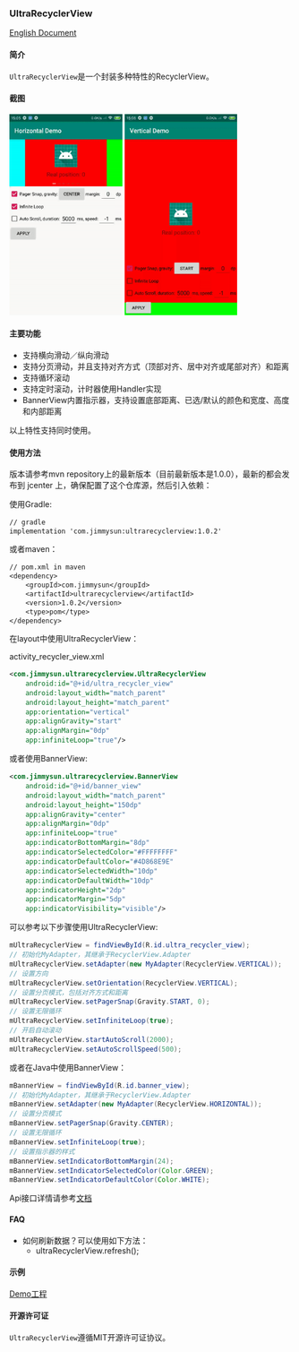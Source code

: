 ### UltraRecyclerView

[English Document](README.md)

#### 简介
`UltraRecyclerView`是一个封装多种特性的RecyclerView。

#### 截图
<img src="images/horizontal.gif" width="40%" height="40%"/>
<img src="images/vertical.gif" width="40%" height="40%"/>

#### 主要功能

* 支持横向滑动／纵向滑动
* 支持分页滑动，并且支持对齐方式（顶部对齐、居中对齐或尾部对齐）和距离
* 支持循环滚动
* 支持定时滚动，计时器使用Handler实现
* BannerView内置指示器，支持设置底部距离、已选/默认的颜色和宽度、高度和内部距离

以上特性支持同时使用。

#### 使用方法

版本请参考mvn repository上的最新版本（目前最新版本是1.0.0），最新的都会发布到 jcenter 上，确保配置了这个仓库源，然后引入依赖：

使用Gradle:

```
// gradle
implementation 'com.jimmysun:ultrarecyclerview:1.0.2'
```
或者maven：

```
// pom.xml in maven
<dependency>
	<groupId>com.jimmysun</groupId>
	<artifactId>ultrarecyclerview</artifactId>
	<version>1.0.2</version>
	<type>pom</type>
</dependency>
```

在layout中使用UltraRecyclerView：

activity_recycler_view.xml

```xml
<com.jimmysun.ultrarecyclerview.UltraRecyclerView
    android:id="@+id/ultra_recycler_view"
    android:layout_width="match_parent"
    android:layout_height="match_parent"
    app:orientation="vertical"
    app:alignGravity="start"
    app:alignMargin="0dp"
    app:infiniteLoop="true"/>
```

或者使用BannerView:

```xml
<com.jimmysun.ultrarecyclerview.BannerView
    android:id="@+id/banner_view"
    android:layout_width="match_parent"
    android:layout_height="150dp"
    app:alignGravity="center"
    app:alignMargin="0dp"
    app:infiniteLoop="true"
    app:indicatorBottomMargin="8dp"
    app:indicatorSelectedColor="#FFFFFFFF"
    app:indicatorDefaultColor="#4D868E9E"
    app:indicatorSelectedWidth="10dp"
    app:indicatorDefaultWidth="10dp"
    app:indicatorHeight="2dp"
    app:indicatorMargin="5dp"
    app:indicatorVisibility="visible"/>
```

可以参考以下步骤使用UltraRecyclerView:

```java
mUltraRecyclerView = findViewById(R.id.ultra_recycler_view);
// 初始化MyAdapter，其继承于RecyclerView.Adapter
mUltraRecyclerView.setAdapter(new MyAdapter(RecyclerView.VERTICAL));
// 设置方向
mUltraRecyclerView.setOrientation(RecyclerView.VERTICAL);
// 设置分页模式，包括对齐方式和距离
mUltraRecyclerView.setPagerSnap(Gravity.START, 0);
// 设置无限循环
mUltraRecyclerView.setInfiniteLoop(true);
// 开启自动滚动
mUltraRecyclerView.startAutoScroll(2000);
mUltraRecyclerView.setAutoScrollSpeed(500);
```

或者在Java中使用BannerView：

```java
mBannerView = findViewById(R.id.banner_view);
// 初始化MyAdapter，其继承于RecyclerView.Adapter
mBannerView.setAdapter(new MyAdapter(RecyclerView.HORIZONTAL));
// 设置分页模式
mBannerView.setPagerSnap(Gravity.CENTER);
// 设置无限循环
mBannerView.setInfiniteLoop(true);
// 设置指示器的样式
mBannerView.setIndicatorBottomMargin(24);
mBannerView.setIndicatorSelectedColor(Color.GREEN);
mBannerView.setIndicatorDefaultColor(Color.WHITE);
```

Api接口详情请参考[文档](ATTRIBUTES-ch.md)

#### FAQ
* 如何刷新数据？可以使用如下方法：
    * ultraRecyclerView.refresh();

#### 示例

[Demo工程](https://github.com/jimmysuncpt/UltraRecyclerView/tree/master/demo)

#### 开源许可证
`UltraRecyclerView`遵循MIT开源许可证协议。
